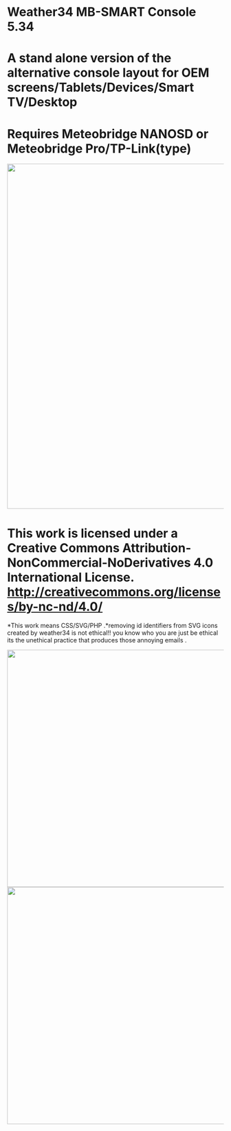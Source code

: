 # Weather34 MB-SMART Console 5.34
# A stand alone version of the alternative console layout for OEM screens/Tablets/Devices/Smart TV/Desktop
# Requires Meteobridge NANOSD or Meteobridge Pro/TP-Link(type)
 
 
 <img src="https://camo.githubusercontent.com/1aa7f3160206dcbd54e17382fc86253121f8704b/68747470733a2f2f7265732e636c6f7564696e6172792e636f6d2f627269616e2d756e646572646f776e2f696d6167652f75706c6f61642f76313538323533313331302f5765617468657233342d736d6172742d636f6e736f6c652e706e67" width="800px">
 
 
# This work is licensed under a Creative Commons Attribution-NonCommercial-NoDerivatives 4.0 International License. http://creativecommons.org/licenses/by-nc-nd/4.0/
*This work means CSS/SVG/PHP .*removing id identifiers from SVG icons created by weather34 is not ethical!! you know who you are just be ethical its the unethical practice that produces those annoying emails .


<img src="https://res.cloudinary.com/brian-underdown/image/upload/v1587802680/console-version_wxswjh.png" width="550px">

<img src="https://res.cloudinary.com/brian-underdown/image/upload/v1582531101/weather34-smart-tv_ruan0j.png" width="550px">

